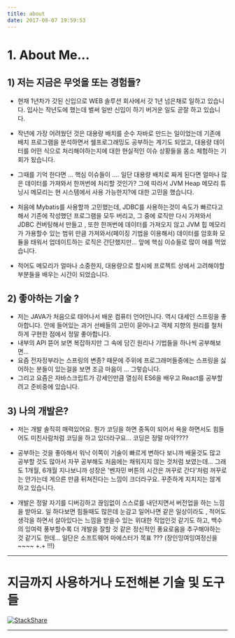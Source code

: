```yaml
---
title: about
date: 2017-08-07 19:59:53
---
```


# 1. About Me...

##  1) 저는 지금은 무엇을 또는 경험들?

- 현재 1년차가 갓된 신입으로 WEB 솔루션 회사에서 갓 1년 넘은채로 일하고 있습니다.
입사는 작년도에 했는데 벌써 일반 신입이 하기 버거운 일도 곧잘 하고 있습니다.

- 작년에 가장 어려웠던 것은 대용량 배치를 순수 자바로 만드는 일이었는데
기존에 배치 프로그램을 분석하면서 쉘프로그래밍도 공부하는 계기도 되었고, 대용량 데이터를 어떤
식으로 처리해야하는지에 대한 현실적인 이슈 상황들을 몸소 체험하는 기회가 됬습니다.

- 그때를 기억 한다면 ... 핵심 이슈들이 ....
일단 대용량 배치로 짜게 된다면 얼마나 많은 데이터를 가져와서 한꺼번에 처리할 것인가? 그에 따라서
JVM Heap 메모리 튜닝시 메모리는 현 시스템에서 사용 가능한지?에 대한 고민을 했습니다.

- 처음에 Mybatis를 사용할까 고민했는데, JDBC를 사용하는것이 속도가 빠르다고 해서 기존에 작성했던 프로그램을 모두 버리고, 그 중에 로직만 다시 가져와서 JDBC 컨버팅해서 만들고
  , 또한 한꺼번에 데이터를 가져오지 않고 JVM 힙 메모리가 가용할수 있는 범위 만큼 가져와서(페이징 기법을 이용해서)
  데이터를 암호화 모듈을 태워서 업데이트하는 로직은 간단했지만... 앞에 핵심 이슈들로 많이
  애를 먹었습니다.

- 적어도 메모리가 얼마나 소중한지, 대용량으로 할시에 프로젝트 상에서 고려해야할 부분들을 배우는 시간이 되었습니다.  


##  2) 좋아하는 기술 ?

- 저는 JAVA가 처음으로 태어나서 배운 컴퓨터 언어인니다. 역시 대세인 스프링을 좋아합니다. 안에 들어있는 과거 선배들의 고민이 묻어나고 객체 지향의 원리를 철처하게 구현한 점에서 정말 좋아합니다.
-   내부의 API 뜯어 보면 복잡하지만 그 속에 담긴 원리나 기법들을 하나씩 공부해보면... 
- 요즘 전자정부라는 스프링의 변종? 때문에 주위에 프로그래머들중에는 스프링을 싫어하는 분들이 있는걸을 보면 조금 마음이 ... 그렇습니다.
- 그리고 요즘은 자바스크립트가 강세인만큼 열심히 ES6을 배우고 React를 공부할려고 준비중에 있습니다.


##  3) 나의 개발은?

- 저는 개발 솔직히 매력있어요. 뭔가 코딩을 하면 중독이 되어서 욕을 하면서도 힘들어도 미친사람처럼 코딩을 하고 있더라구요... 코딩은 정말 마약????

- 공부하는 것을 좋아해서 워낙 이쪽이 기술이 빠르게 변하다 보니까 배울것도 많고 공부할 것도  많아서 자꾸 공부해도 처음에는 채워지지 않는 것처럼 보였는데... 그래도 1개월, 6개월 지나보니까 성장은 '벤자민 버튼의 시간은 꺼꾸로 간다'처럼 꺼꾸로는 안가는데 게으른 만큼 뒤쳐진다는 느낌이 크더라구요. 꾸준하게 지치지는 않게 하고 있습니다.

- 개발은 정말 자기를 디버깅하고 끊임없이 스스로를 내던지면서 버전업을 하는 느낌을 받아요. 일 하다보면 힘들때도 많은데 눈감고 일어나면 같은 일상이라도 , 적어도 생각을 하면서 살아있다는 느낌을 받을수 있는 위대한 직업인것 같기도 하고, 백수의 잉여력 풍부할수록 더 개발을 잘할 것 같은 정신적인 풍요로움을 추구해야하는 것 같기도 한데... 일단은 소프트웨어 마에스터가 목표 ??? (장인잉여잉여정신을 ~~~~ +.+ !!!)

--- 

# 지금까지 사용하거나 도전해본 기술 및 도구들

[![StackShare](https://img.shields.io/badge/tech-stack-0690fa.svg?style=flat)](https://stackshare.io/ByeongGi/mystack)
<a frameborder="0" data-theme="dark" data-stack-embed="true" data-layers="1,2,3,4" href="https://embed.stackshare.io/stacks/embed/77dc400f2ed26aa7b3dbddc9e6a8d4"/></a><script async src="https://cdn1.stackshare.io/javascripts/client-code.js" charset="utf-8"></script>

---